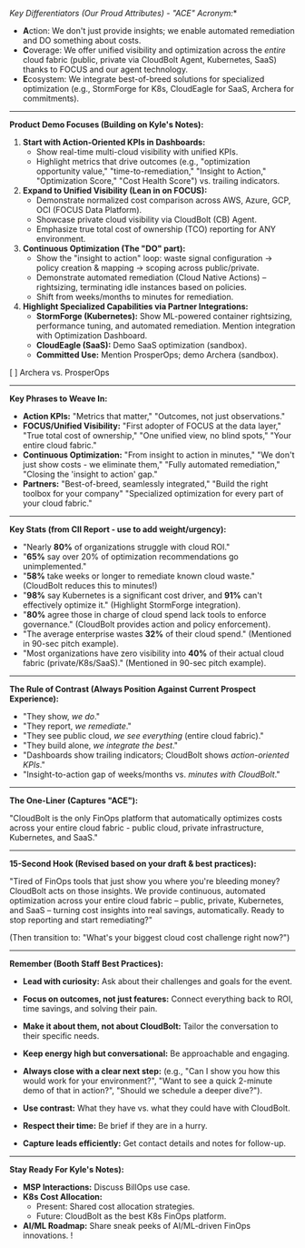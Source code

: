
*Key Differentiators (Our Proud Attributes) - "ACE" Acronym:**

- **A**ction: We don't just provide insights; we enable automated remediation and DO something about costs.
- **C**overage: We offer unified visibility and optimization across the _entire_ cloud fabric (public, private via CloudBolt Agent, Kubernetes, SaaS) thanks to FOCUS and our agent technology.
- **E**cosystem: We integrate best-of-breed solutions for specialized optimization (e.g., StormForge for K8s, CloudEagle for SaaS, Archera for commitments).

---

**Product Demo Focuses (Building on Kyle's Notes):**

1. **Start with Action-Oriented KPIs in Dashboards:**
    - Show real-time multi-cloud visibility with unified KPIs.
    - Highlight metrics that drive outcomes (e.g., "optimization opportunity value," "time-to-remediation," "Insight to Action," "Optimization Score," "Cost Health Score") vs. trailing indicators.
2. **Expand to Unified Visibility (Lean in on FOCUS):**
    - Demonstrate normalized cost comparison across AWS, Azure, GCP, OCI (FOCUS Data Platform).
    - Showcase private cloud visibility via CloudBolt (CB) Agent.
    - Emphasize true total cost of ownership (TCO) reporting for ANY environment.
3. **Continuous Optimization (The "DO" part):**
    - Show the "insight to action" loop: waste signal configuration -> policy creation & mapping -> scoping across public/private.
    - Demonstrate automated remediation (Cloud Native Actions) – rightsizing, terminating idle instances based on policies.
    - Shift from weeks/months to minutes for remediation.
4. **Highlight Specialized Capabilities via Partner Integrations:**
    - **StormForge (Kubernetes):** Show ML-powered container rightsizing, performance tuning, and automated remediation. Mention integration with Optimization Dashboard.
    - **CloudEagle (SaaS):** Demo SaaS optimization (sandbox).
    - **Committed Use:** Mention ProsperOps; demo Archera (sandbox).

[ ] Archera vs. ProsperOps

---

**Key Phrases to Weave In:**

- **Action KPIs:** "Metrics that matter," "Outcomes, not just observations."
- **FOCUS/Unified Visibility:** "First adopter of FOCUS at the data layer," "True total cost of ownership," "One unified view, no blind spots," "Your entire cloud fabric."
- **Continuous Optimization:** "From insight to action in minutes," "We don't just show costs - we eliminate them," "Fully automated remediation," "Closing the 'insight to action' gap."
- **Partners:** "Best-of-breed, seamlessly integrated," "Build the right toolbox for your company" "Specialized optimization for every part of your cloud fabric."

---
**Key Stats (from CII Report - use to add weight/urgency):**

- "Nearly **80%** of organizations struggle with cloud ROI."
- "**65%** say over 20% of optimization recommendations go unimplemented."
- "**58%** take weeks or longer to remediate known cloud waste." (CloudBolt reduces this to minutes!)
- "**98%** say Kubernetes is a significant cost driver, and **91%** can't effectively optimize it." (Highlight StormForge integration).
- "**80%** agree those in charge of cloud spend lack tools to enforce governance." (CloudBolt provides action and policy enforcement).
- "The average enterprise wastes **32%** of their cloud spend." (Mentioned in 90-sec pitch example).
- "Most organizations have zero visibility into **40%** of their actual cloud fabric (private/K8s/SaaS)." (Mentioned in 90-sec pitch example).
--- 
**The Rule of Contrast (Always Position Against Current Prospect Experience):**

- "They show, _we do_."
- "They report, _we remediate_."
- "They see public cloud, _we see everything_ (entire cloud fabric)."
- "They build alone, _we integrate the best_."
- "Dashboards show trailing indicators; CloudBolt shows _action-oriented KPIs_."
- "Insight-to-action gap of weeks/months vs. _minutes with CloudBolt_."

---

**The One-Liner (Captures "ACE"):**

"CloudBolt is the only FinOps platform that automatically optimizes costs across your entire cloud fabric - public cloud, private infrastructure, Kubernetes, and SaaS."

---

**15-Second Hook (Revised based on your draft & best practices):**

"Tired of FinOps tools that just show you where you're bleeding money? CloudBolt acts on those insights. We provide continuous, automated optimization across your entire cloud fabric – public, private, Kubernetes, and SaaS – turning cost insights into real savings, automatically. Ready to stop reporting and start remediating?"

(Then transition to: "What's your biggest cloud cost challenge right now?")

---

**Remember (Booth Staff Best Practices):**

- **Lead with curiosity:** Ask about their challenges and goals for the event.
- **Focus on outcomes, not just features:** Connect everything back to ROI, time savings, and solving their pain.
- **Make it about them, not about CloudBolt:** Tailor the conversation to their specific needs.
- **Keep energy high but conversational:** Be approachable and engaging.
- **Always close with a clear next step:** (e.g., "Can I show you how this would work for your environment?", "Want to see a quick 2-minute demo of that in action?", "Should we schedule a deeper dive?").
- **Use contrast:** What they have vs. what they could have with CloudBolt.
- **Respect their time:** Be brief if they are in a hurry.
    
- **Capture leads efficiently:** Get contact details and notes for follow-up.
    
---

**Stay Ready For Kyle's Notes):**
- **MSP Interactions:** Discuss BillOps use case.
- **K8s Cost Allocation:**
    - Present: Shared cost allocation strategies.
    - Future: CloudBolt as the best K8s FinOps platform.
- **AI/ML Roadmap:** Share sneak peeks of AI/ML-driven FinOps innovations.
!